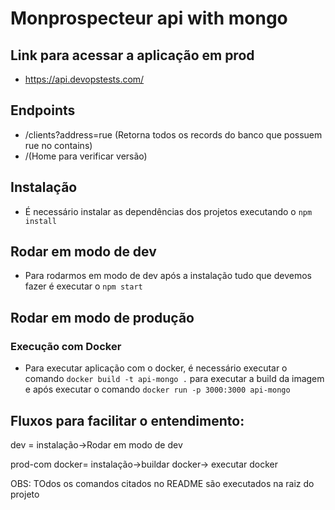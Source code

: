 # Monprospecteur api with mongo
## Link para acessar a aplicação em prod
- https://api.devopstests.com/
## Endpoints 
- /clients?address=rue (Retorna todos os records do banco que possuem rue no contains)
- /(Home para verificar versão) 
## Instalação
- É necessário instalar as dependências dos projetos executando o `npm install`

## Rodar em modo de dev
- Para rodarmos em modo de dev após a instalação tudo que devemos fazer é executar o `npm start`

## Rodar em modo de produção
### Execução com Docker
- Para executar aplicação com o docker, é necessário executar o comando `docker build -t api-mongo .` para executar a build da imagem e após executar o comando `docker run -p 3000:3000 api-mongo`

## Fluxos para facilitar o entendimento:
dev = instalação->Rodar em modo de dev

prod-com docker= instalação->buildar docker-> executar docker
 
 OBS: TOdos os comandos citados no README são executados na raiz do projeto
